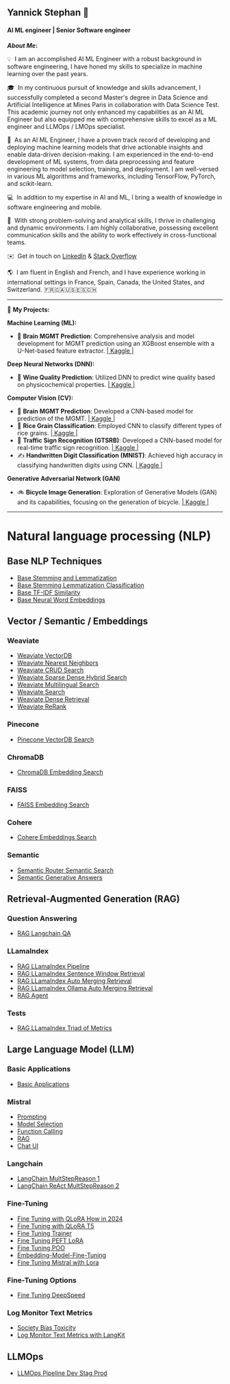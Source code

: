 ## Yannick Stephan 👋
#### AI ML engineer | Senior Software engineer 

<b>*About Me*:</b>

💡 &nbsp;I am an accomplished AI ML Engineer with a robust background in software engineering, I have honed my skills to specialize in machine learning over the past years.

🎓 &nbsp;In my continuous pursuit of knowledge and skills advancement, I successfully completed a second Master's degree in Data Science and Artificial Intelligence at Mines Paris in collaboration with Data Science Test. This academic journey not only enhanced my capabilities as an AI ML Engineer but also equipped me with comprehensive skills to excel as a ML engineer and LLMOps / LMOps specialist.

🔬 &nbsp;As an AI ML Engineer, I have a proven track record of developing and deploying machine learning models that drive actionable insights and enable data-driven decision-making. I am experienced in the end-to-end development of ML systems, from data preprocessing and feature engineering to model selection, training, and deployment. I am well-versed in various ML algorithms and frameworks, including TensorFlow, PyTorch, and scikit-learn.

💻 &nbsp;In addition to my expertise in AI and ML, I bring a wealth of knowledge in software engineering and mobile.

🌟 &nbsp;With strong problem-solving and analytical skills, I thrive in challenging and dynamic environments. I am highly collaborative, possessing excellent communication skills and the ability to work effectively in cross-functional teams.

✉️ &nbsp;Get in touch on [LinkedIn](https://www.linkedin.com/in/yannick-stephan/) & [Stack Overflow](https://stackoverflow.com/users/3765457/yannsteph) 

🌎 &nbsp;I am fluent in English and French, and I have experience working in international settings in France, Spain, Canada, the United States, and Switzerland.
🇫🇷🇨🇦🇺🇸🇪🇸🇨🇭

* * *

📂 **My Projects:**

**Machine Learning (ML):**

*   🧠 **Brain MGMT Prediction**: Comprehensive analysis and model development for MGMT prediction using an XGBoost ensemble with a U-Net-based feature extractor. [| Kaggle |](https://www.kaggle.com/code/yannicksteph/u-net-cv-brain-prediction)

**Deep Neural Networks (DNN):**

*   🍷 **Wine Quality Prediction**: Utilized DNN to predict wine quality based on physicochemical properties. [| Kaggle |](https://www.kaggle.com/code/yannicksteph/dnn-wine-prediction)

**Computer Vision (CV):**

*   🧠 **Brain MGMT Prediction**: Developed a CNN-based model for prediction of the MGMT. [| Kaggle |](https://www.kaggle.com/code/yannicksteph/cnn-cv-brain-prediction)
*   🌾 **Rice Grain Classification**: Employed CNN to classify different types of rice grains. [| Kaggle |](https://www.kaggle.com/code/yannicksteph/cnn-cv-rice-classification)
*   🚦 **Traffic Sign Recognition (GTSRB)**: Developed a CNN-based model for real-time traffic sign recognition. [| Kaggle |](https://www.kaggle.com/code/yannicksteph/cnn-cv-gtsrb-classification)
*   ✍️ **Handwritten Digit Classification (MNIST)**: Achieved high accuracy in classifying handwritten digits using CNN. [| Kaggle |](https://www.kaggle.com/code/yannicksteph/cnn-cv-mnist-classification)

**Generative Adversarial Network (GAN)** 

*   🚲 **Bicycle Image Generation**: Exploration of Generative Models (GAN) and its capabilities, focusing on the generation of bicycle. [| Kaggle |](https://www.kaggle.com/yannicksteph/wgan-gp-gm-quickdraw-image-generation/)

* * *
# Natural language processing (NLP)

## Base NLP Techniques
- [Base Stemming and Lemmatization](https://github.com/YanSte/NLP-Stemming-and-Lemmatization)
- [Base Stemming Lemmatization Classification](https://github.com/YanSte/NLP-Stemming-Lemmatization-Classification)
- [Base TF-IDF Similarity](https://github.com/YanSte/NLP-TF-IDF-Similarity)
- [Base Neural Word Embeddings](https://github.com/YanSte/NLP-Neural-Word-Embeddings)

## Vector / Semantic / Embeddings

### Weaviate 
- [Weaviate VectorDB](https://github.com/YanSte/NLP-LLM-VectorDB-Weaviate)
- [Weaviate Nearest Neighbors](https://github.com/YanSte/NLP-HNSW-Weaviate-Nearest-Neighbors)
- [Weaviate CRUD Search](https://github.com/YanSte/NLP-Weaviate-Vector-CRUD-Search)
- [Weaviate Sparse Dense Hybrid Search](https://github.com/YanSte/NLP-Weaviate-Sparse-Dense-Hybrid-Search)
- [Weaviate Multilingual Search](https://github.com/YanSte/NLP-Weaviate-Multilingual-RAG-Search)
- [Weaviate Search](https://github.com/YanSte/NLP-Weaviate-Semantic-Search-Search)
- [Weaviate Dense Retrieval](https://github.com/YanSte/NLP-Semantic-Search-Dense-Retrieval)
- [Weaviate ReRank](https://github.com/YanSte/NLP-Semantic-Search-Rerank)

### Pinecone
- [Pinecone VectorDB Search](https://github.com/YanSte/NLP-LLM-VectorDB-Pinecone)

### ChromaDB
- [ChromaDB Embedding Search](https://github.com/YanSte/NLP-LLM-Vector-Embeddings-DB-Search)

### FAISS
- [FAISS Embedding Search](https://github.com/YanSte/NLP-LLM-Vector-Embeddings-DB-Search)

### Cohere
- [Cohere Embeddings Search](https://github.com/YanSte/NLP-Cohere-Semantic-Search-Embeddings)

### Semantic 
- [Semantic Router Semantic Search](https://github.com/YanSte/NLP-Semantic-Router-Semantic-Search)
- [Semantic Generative Answers](https://github.com/YanSte/NLP-Semantic-Search-Generative-Answers)

## Retrieval-Augmented Generation (RAG)

### Question Answering
- [RAG Langchain QA](https://www.kaggle.com/code/yannicksteph/nlp-llm-langchain-rag-qa-data)

### LLamaIndex
- [RAG LLamaIndex Pipeline](https://github.com/YanSte/NLP-LLamaIndex-Advanced-RAG-Pipeline)
- [RAG LLamaIndex Sentence Window Retrieval](https://github.com/YanSte/NLP-RAG-LLamaIndex-Sentence-Window-Retrieval)
- [RAG LLamaIndex Auto Merging Retrieval](https://github.com/YanSte/NLP-RAG-LLamaIndex-Auto-Merging-Retrieval)
- [RAG LLamaIndex Ollama Auto Merging Retrieval](https://github.com/YanSte/NLP-RAG-LLamaIndex-Ollama-Auto-Merging-Retrieval)
- [RAG Agent](https://github.com/YanSte/NLP-RAG-LLamaIndex-Agent-with-RAG)

### Tests
- [RAG LLamaIndex Triad of Metrics](https://github.com/YanSte/NLP-RAG-LLamaIndex-Triad-of-Metrics/)

## Large Language Model (LLM)

### Basic Applications
- [Basic Applications](https://github.com/YanSte/NLP-LLM-Basic-Applications)

### Mistral
- [Prompting](https://github.com/YanSte/NLP-Mistral-Prompting)
- [Model Selection](https://github.com/YanSte/NLP-Mistral-Prompting)
- [Function Calling](https://github.com/YanSte/NLP-Mistral-Function-Calling)
- [RAG](https://github.com/YanSte/NLP-Mistral-RAG)
- [Chat UI](https://github.com/YanSte/NLP-Mistral-Chat-UI)
  
### Langchain
- [LangChain MultStepReason 1](https://github.com/YanSte/NLP-LLM-LangChain-Multi-Step-Reasoning-Part-1)
- [LangChain ReAct MultStepReason 2](https://github.com/YanSte/NLP-LLM-LangChain-ReAct-MultStepReason-2)

### Fine-Tuning
- [Fine Tuning with QLoRA How in 2024](https://github.com/YanSte/NLP-LLM-Fine-tuning-Llame-2-QLoRA-2024)
- [Fine Tuning with QLoRA T5](https://github.com/YanSte/NLP-LLM-Fine-tuning-QA-LoRA-T5)
- [Fine Tuning Trainer](https://github.com/YanSte/NLP-LLM-Fine-Tuning-Trainer)
- [Fine Tuning PEFT LoRA](https://github.com/YanSte/NLP-PEFT-LoRA-DialogSum-Dialogue-Summarize)
- [Fine Tuning POO](https://github.com/YanSte/NLP-PPO-DialogSum-Less-Toxic-Summarize)
- [Embedding-Model-Fine-Tuning](https://github.com/YanSte/Embedding-Model-Fine-Tuning)
- [Fine Tuning Mistral with Lora](https://github.com/YanSte/NLP-Fine-Tuning-Mistral)

### Fine-Tuning Options
- [Fine Tuning DeepSpeed](https://github.com/YanSte/NLP-LLM-Fine-tuning-DeepSpeed)

### Log Monitor Text Metrics
- [Society Bias Toxicity](https://github.com/YanSte/NLP-LLM-Society-Bias-Toxicity)
- [Log Monitor Text Metrics with LangKit](https://github.com/YanSte/NLP-Log-Monitor-Metrics-WhyLab-LangKit)

## LLMOps
- [LLMOps Pipeline Dev Stag Prod](https://github.com/YanSte/NLP-LLM-LLMOps-Pipeline-Dev-Stag-Prod)
